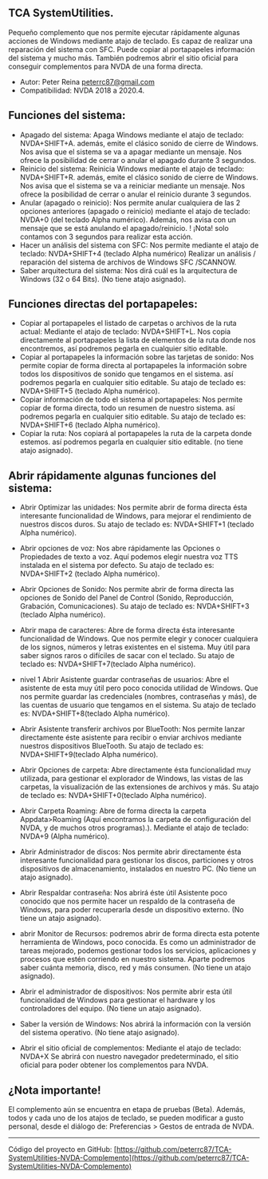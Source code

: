 ## TCA SystemUtilities.

Pequeño complemento que nos permite ejecutar rápidamente algunas acciones de Windows mediante atajo de teclado. 
Es capaz de realizar una reparación del sistema con SFC. Puede copiar al portapapeles información del sistema y mucho más. 
También podremos abrir el sitio oficial para conseguir complementos para NVDA de una forma directa.

* Autor: Peter Reina <peterrc87@gmail.com>
* Compatibilidad: NVDA 2018 a 2020.4.

## Funciones del sistema:

* Apagado del sistema: Apaga Windows mediante el atajo de teclado: NVDA+SHIFT+A.
 además, emite el clásico sonido de cierre de Windows. Nos avisa que el sistema se va a apagar mediante un mensaje.
 Nos ofrece la posibilidad de cerrar o anular el apagado durante 3 segundos.
* Reinicio del sistema: Reinicia Windows mediante el atajo de teclado: NVDA+SHIFT+R.
 además, emite el clásico sonido de cierre de Windows. Nos avisa que el sistema se va a reiniciar mediante un mensaje.
 Nos ofrece la posibilidad de cerrar o anular el reinicio durante 3 segundos.
* Anular (apagado o reinicio): Nos permite anular cualquiera de las 2 opciones anteriores (apagado o reinicio) mediante el atajo de teclado: NVDA+0 (del teclado Alpha numérico).
Además, nos avisa con un mensaje que se está anulando el apagado/reinicio.
 ! ¡Nota! solo contamos con 3 segundos para realizar esta acción.
* Hacer un análisis del sistema con SFC: Nos permite mediante el atajo de teclado: NVDA+SHIFT+4 (teclado Alpha numérico) 
Realizar un análisis / reparación del sistema de archivos de Windows SFC /SCANNOW.
* Saber arquitectura del sistema: Nos dirá cuál es la arquitectura de Windows (32 o 64 Bits). 
(No tiene atajo asignado).

## Funciones directas del portapapeles:

* Copiar al portapapeles el listado de carpetas o archivos de la ruta actual: Mediante el atajo de teclado: NVDA+SHIFT+L.
Nos copia directamente al portapapeles la lista de elementos de la ruta donde nos encontremos, así podremos pegarla en cualquier sitio editable.
* Copiar al portapapeles la información sobre las tarjetas de sonido: Nos permite copiar de forma directa al portapapeles la información sobre todos los dispositivos de sonido que tengamos en el sistema.
así podremos pegarla en cualquier sitio editable. Su atajo de teclado es: NVDA+SHIFT+5 (teclado Alpha numérico).
* Copiar información de todo el sistema al portapapeles: Nos permite copiar de forma directa, todo un resumen de nuestro sistema. 
así podremos pegarla en cualquier sitio editable. Su atajo de teclado es: NVDA+SHIFT+6 (teclado Alpha numérico).
* Copiar la ruta: Nos copiará al portapapeles la ruta de la carpeta donde estemos. 
 así podremos pegarla en cualquier sitio editable. 
(no tiene atajo asignado).

## Abrir rápidamente algunas funciones del sistema:
* Abrir Optimizar las unidades: Nos permite abrir de forma directa ésta interesante funcionalidad de Windows, para mejorar el rendimiento de nuestros discos duros. 
Su atajo de teclado es: NVDA+SHIFT+1 (teclado Alpha numérico).
* Abrir opciones de voz: Nos abre rápidamente las Opciones o Propiedades de texto a voz. Aquí podemos elegir nuestra voz TTS instalada en el sistema por defecto. 
Su atajo de teclado es: NVDA+SHIFT+2 (teclado Alpha numérico).
 * Abrir Opciones de Sonido: Nos permite abrir de forma directa las opciones de Sonido del Panel de Control (Sonido, Reproducción, Grabación, Comunicaciones). 
Su atajo de teclado es: NVDA+SHIFT+3 (teclado Alpha numérico).
* Abrir mapa de caracteres: Abre de forma directa ésta interesante funcionalidad de Windows. Que nos permite elegir y conocer cualquiera de los signos, números y letras existentes en el sistema. 
Muy útil para saber signos raros o difíciles de sacar con el teclado.
Su atajo de teclado es: NVDA+SHIFT+7(teclado Alpha numérico).
* nivel 1 Abrir Asistente guardar contraseñas de usuarios: Abre el asistente de esta muy útil pero poco conocida utilidad de Windows.
Que nos permite guardar las credenciales (nombres, contraseñas y más), de las cuentas de usuario que tengamos en el sistema. 
Su atajo de teclado es: NVDA+SHIFT+8(teclado Alpha numérico).
* Abrir Asistente transferir archivos por BlueTooth: Nos permite lanzar directamente éste asistente para recibir o enviar archivos mediante nuestros dispositivos BlueTooth. 
Su atajo de teclado es: NVDA+SHIFT+9(teclado Alpha numérico).
* Abrir Opciones de carpeta: Abre directamente ésta funcionalidad muy utilizada, para gestionar el explorador de Windows, las vistas de las carpetas, la visualización de las extensiones de archivos y más. 
Su atajo de teclado es: NVDA+SHIFT+0(teclado Alpha numérico).
* Abrir Carpeta Roaming: Abre de forma directa la carpeta Appdata>Roaming (Aquí encontramos la carpeta de configuración del NVDA, y de muchos otros programas).).
Mediante el atajo de teclado: NVDA+9 (Alpha numérico).
* Abrir Administrador de discos: Nos permite abrir directamente ésta interesante funcionalidad para gestionar los discos, particiones y otros dispositivos de almacenamiento, instalados en nuestro PC.
(No tiene un atajo asignado).
* Abrir Respaldar contraseña: 
Nos abrirá éste útil Asistente poco conocido que nos permite hacer un respaldo de la contraseña de Windows, para poder recuperarla desde un dispositivo externo.
(No tiene un atajo asignado).
* abrir Monitor de Recursos: podremos abrir de forma directa esta potente herramienta de Windows, poco conocida. Es como un administrador de tareas mejorado, podemos gestionar todos los servicios, aplicaciones y procesos que estén corriendo en nuestro sistema.
Aparte podremos saber cuánta memoria, disco, red y más consumen.
(No tiene un atajo asignado).
* Abrir el administrador de dispositivos: Nos permite abrir esta útil funcionalidad de Windows para gestionar el hardware y los controladores del equipo.
(No tiene un atajo asignado).
* Saber la versión de Windows: Nos abrirá la información con la versión del sistema operativo. 
(No tiene atajo asignado).

* Abrir el sitio oficial de complementos: Mediante el atajo de teclado: NVDA+X
Se abrirá con nuestro navegador predeterminado, el sitio oficial para poder obtener los complementos para NVDA.

## ¿Nota importante!

El complemento aún se encuentra en etapa de pruebas (Beta). 
Además, todos y cada uno de los atajos de teclado, se pueden modificar a gusto personal, desde el diálogo de: Preferencias > Gestos de entrada de NVDA. 

***

Código del proyecto en GitHub: 
[https://github.com/peterrc87/TCA-SystemUtilities-NVDA-Complemento](https://github.com/peterrc87/TCA-SystemUtilities-NVDA-Complemento)
